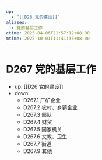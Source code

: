 ```yaml
---
up:
  - "[[D26 党的建设]]"
aliases:
  - 党的基层工作
ctime: 2025-04-06T21:57:12+08:00
mtime: 2025-10-01T11:41:35+08:00
---
```


# D267 党的基层工作

- up: [[D26 党的建设]]
- down:	
	- D267.1 厂矿企业
	- D267.2 农村、乡镇企业
	- D267.3 部队
	- D267.4 财贸
	- D267.5 国家机关
	- D267.6 文教、卫生
	- D267.7 街道
	- D267.9 其他
	
